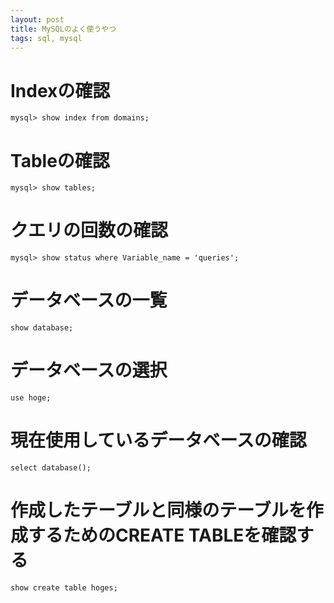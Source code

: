 ```yaml
---
layout: post
title: MySQLのよく使うやつ
tags: sql, mysql
---
```


# Indexの確認

```
mysql> show index from domains;
```

# Tableの確認
```
mysql> show tables;
```

# クエリの回数の確認
```
mysql> show status where Variable_name = 'queries';
```

# データベースの一覧
```
show database;
```

# データベースの選択
```
use hoge;
```

# 現在使用しているデータベースの確認
```
select database();
```

# 作成したテーブルと同様のテーブルを作成するためのCREATE TABLEを確認する
```
show create table hoges;
```

